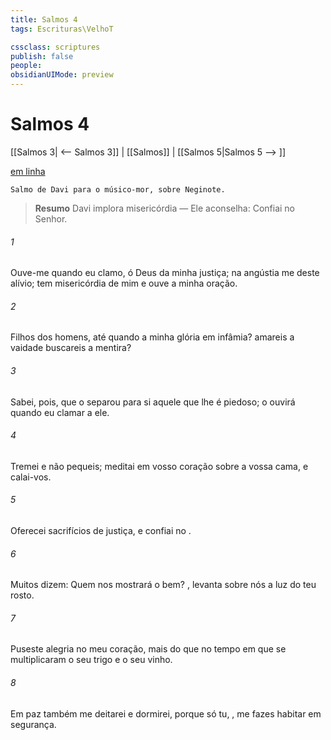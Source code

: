 ```yaml
---
title: Salmos 4
tags: Escrituras\VelhoT

cssclass: scriptures
publish: false
people:
obsidianUIMode: preview
---
```


# Salmos 4
[[Salmos 3| <-- Salmos 3]] | [[Salmos]] | [[Salmos 5|Salmos 5 --> ]]

[em linha](https://churchofjesuschrist.org/study/scriptures/ot/ps/4?lang=por)

```
Salmo de Davi para o músico-mor, sobre Neginote.
```

> __Resumo__
Davi implora misericórdia — Ele aconselha: Confiai no Senhor.

###### 1 
Ouve-me quando eu clamo, ó Deus da minha justiça; na angústia me deste alívio; tem misericórdia de mim e ouve a minha oração.

###### 2 
Filhos dos homens, até quando  a minha glória em infâmia?  amareis a vaidade  buscareis a mentira? 

###### 3 
Sabei, pois, que o  separou para si aquele que lhe é piedoso; o  ouvirá quando eu clamar a ele.

###### 4 
Tremei e não pequeis; meditai em vosso coração sobre a vossa cama, e calai-vos. 

###### 5 
Oferecei sacrifícios de justiça, e confiai no .

###### 6 
Muitos dizem: Quem nos mostrará o bem? , levanta sobre nós a luz do teu rosto.

###### 7 
Puseste alegria no meu coração, mais do que no tempo em que se multiplicaram o seu trigo e o seu vinho.

###### 8 
Em paz também me deitarei e dormirei, porque só tu, , me fazes habitar em segurança.

